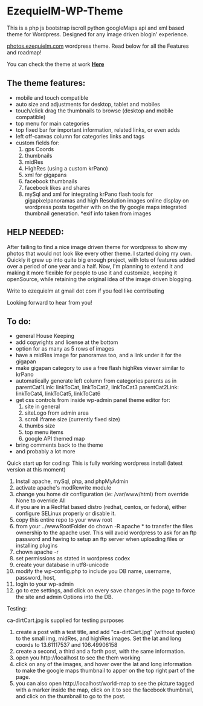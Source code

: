 EzequielM-WP-Theme
==================

This is a php js bootstrap iscroll python googleMaps api and xml based theme for Wordpress. Designed for any image driven blogin' experience.

[photos.ezequielm.com](http://photos.ezequielm.com) wordpress theme. Read below for all the Features and roadmap!

You can check the theme at work [**Here**](http://photos.ezequielm.com) 


The theme features:
------------------
* mobile and touch compatible
* auto size and adjustments for desktop, tablet and mobiles
* touch/click drag the thumbnails to browse (desktop and mobile compatible)
* top menu for main categories
* top fixed bar for important information, related links, or even adds
* left off-canvas column for categories links and tags
* custom fields for:
  1. gps Coords
  2. thumbnails
  3. midRes
  4. HighRes (using a custom krPano)
  5. xml for gigapans
  6. facebook thumbnails
  7. facebook likes and shares
  8. mySql and xml for integrating krPano flash tools for gigapixelpanoramas and high Resolution images online display on wordpress posts together with on the fly google maps integrated thumbnail generation.
*exif info taken from images

HELP NEEDED:
------------
After failing to find a nice image driven theme for wordpress to show my photos that would not look like every other theme. I started doing my own. Quickly it grew up into quite big enough project, with lots of features added over a period of one year and a half.
Now, I'm planning to extend it and making it more flexible for people to use it and customize, keeping it openSource, while retaining the original idea of the image driven blogging.

Write to ezequielm at gmail dot com if you feel like contributing


Looking forward to hear from you!



To do:
------
* general House Keeping
* add copyrights and license at the bottom
* option for as many as 5 rows of images
* have a midRes image for panoramas too, and a link under it for the gigapan
* make gigapan category to use a free flash highRes viewer similar to krPano
* automatically generate left column from categories parents as in
  parentCat1Link: linkToCat,  linkToCat2, linkToCat3
  parentCat2Link: linkToCat4, linkToCat5, linkToCat6
* get css controls from inside wp-admin panel theme editor for:
  1. site in general
  2. siteLogo from admin area
  3. scroll iframe size (currently fixed size)
  4. thumbs size
  5. top menu items
  6. google API themed map
* bring comments back to the theme
* and probably a lot more


Quick start up for coding:
This is fully working wordpress install (latest version at this moment)
1. Install apache, mySql, php, and phpMyAdmin
2. activate apache's modRewrite module
3. change you home dir configuration (ie: /var/www/html) from override None to override All
4. if you are in a RedHat based distro (redhat, centos, or fedora), either configure SELinux properly or disable it.
4. copy this entire repo to your www root
5. from your ../wwwRootFolder do chown -R apache * to transfer the files ownership to the apache user. This will avoid wordpress to ask for an ftp password and having to setup an ftp server when uploading files or installing plugins
5. chown apache -r
4. set permissions as stated in wordpress codex
5. create your database in utf8-unicode
6. modify the wp-config.php to include you DB name, username, password, host, 
7. login to your wp-admin
8. go to eze settings, and click on every save changes in the page to force the site and admin Options into the DB.

Testing:


ca-dirtCart.jpg is supplied for testing purposes
1. create a post with a test title, and add "ca-dirtCart.jpg" (without quotes) to the small img, midRes, and highRes images. Set the lat and long coords to 13.61117537 and 106.49906158
8. create a second, a third and a forth post, with the same information.
9. open you http://localhost to see the them working
10. click on any of the images, and hover over the lat and long information to make the google maps thumbnail to apper on the top right part of the page.
10. you can also open http://localhost/world-map to see the picture tagged with a marker inside the map, click on it to see the facebook thumbnail, and click on the thumbnail to go to the post.

